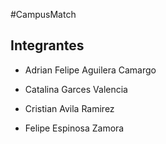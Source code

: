 #CampusMatch

## Integrantes
- Adrian Felipe Aguilera Camargo

- Catalina Garces Valencia

- Cristian Avila Ramirez

- Felipe Espinosa Zamora

